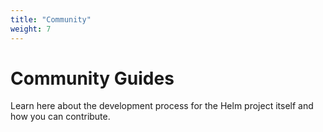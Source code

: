 ```yaml
---
title: "Community"
weight: 7
---
```


# Community Guides

Learn here about the development process for the Helm project itself and how you can contribute.
